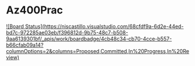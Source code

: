 # Az400Prac
[![Board Status](https://niscastillo.visualstudio.com/68cfdf9a-6d2e-44ed-bd7c-972285ae03eb/f396812d-9b75-48c7-b508-9aa6139301bf/_apis/work/boardbadge/4cb48c34-cb70-4cce-b557-b66cfab09a14?
columnOptions=2&columns=Proposed,Committed,In%20Progress,In%20Review)](https://niscastillo.visualstudio.com/68cfdf9a-6d2e-44ed-bd7c-972285ae03eb/_boards/board/t/f396812d-9b75-48c7-b508-9aa6139301bf/Issues/)
